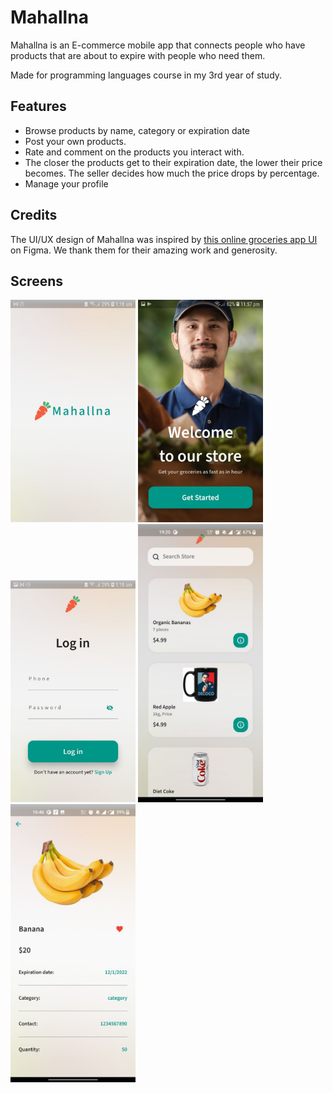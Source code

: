 # Mahallna

Mahallna is an E-commerce mobile app that connects people who have products that are about to expire with people who need them.

Made for programming languages course in my 3rd year of study.

## Features

- Browse products by name, category or expiration date
- Post your own products.
- Rate and comment on the products you interact with.
- The closer the products get to their expiration date, the lower their price becomes. The seller decides how much the price drops by percentage.
- Manage your profile

## Credits
The UI/UX design of Mahallna was inspired by [this online groceries app UI](https://www.figma.com/community/file/882645007956337261/online-groceries-app-ui) on Figma. We thank them for their amazing work and generosity.

## Screens

<img src="https://github.com/IyadAlanssary/Mahallna/blob/master/app%20screens/Mahallna%20Splash%20Screen.jpg" alt="Splash Screen" width="200"/>

<img src="https://github.com/IyadAlanssary/Mahallna/blob/master/app%20screens/Mahallna%20Welcome%20Screen.jpg" alt="Welcome Screen" width="200"/>

<img src="https://github.com/IyadAlanssary/Mahallna/blob/master/app%20screens/Mahallna%20Log%20In%20Screen.jpg" alt="Log In Screen" width="200"/>

<img src="https://github.com/IyadAlanssary/Mahallna/blob/master/app%20screens/Mahallna%20Home%20Screen.jpg" alt="Home Screen" width="200"/>

<img src="https://github.com/IyadAlanssary/Mahallna/blob/master/app%20screens/Mahallna%20Product%20Details.jpg" alt="Product Details Screen" width="200"/>